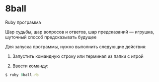 # 8ball

Ruby программа

Шар судьбы, шар вопросов и ответов, шар предсказаний — игрушка, шуточный способ предсказывать будущее

Для запуска программы, нужно выполнить следующие действия:

1. Запустить командную строку или терминал из папки с игрой

2. Ввести команду:

```ruby
$ ruby 8ball.rb
